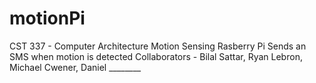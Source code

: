 # motionPi
CST 337 - Computer Architecture
Motion Sensing Rasberry Pi
Sends an SMS when motion is detected
Collaborators - Bilal Sattar, Ryan Lebron, Michael Cwener, Daniel ________